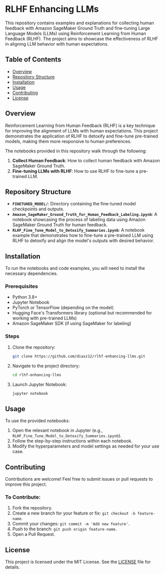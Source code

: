 # RLHF Enhancing LLMs

This repository contains examples and explanations for collecting human feedback with Amazon SageMaker Ground Truth and fine-tuning Large Language Models (LLMs) using Reinforcement Learning from Human Feedback (RLHF). The project aims to showcase the effectiveness of RLHF in aligning LLM behavior with human expectations.

## Table of Contents

- [Overview](#overview)
- [Repository Structure](#repository-structure)
- [Installation](#installation)
- [Usage](#usage)
- [Contributing](#contributing)
- [License](#license)

## Overview

Reinforcement Learning from Human Feedback (RLHF) is a key technique for improving the alignment of LLMs with human expectations. This project demonstrates the application of RLHF to detoxify and fine-tune pre-trained models, making them more responsive to human preferences.

The notebooks provided in this repository walk through the following:
1. **Collect Human Feedback**: How to collect human feedback with Amazon SageMaker Ground Truth.
2. **Fine-tuning LLMs with RLHF**: How to use RLHF to fine-tune a pre-trained LLM.

## Repository Structure

- **`FINETUNED_MODEL/`**: Directory containing the fine-tuned model checkpoints and outputs.
- **`Amazon_SageMaker_Ground_Truth_for_Human_Feedback_Labeling.ipynb`**: A notebook showcasing the process of labeling data using Amazon SageMaker Ground Truth for human feedback.
- **`RLHF_Fine_Tune_Model_to_Detoxify_Summaries.ipynb`**: A notebook example that demonstrates how to fine-tune a pre-trained LLM using RLHF to detoxify and align the model's outputs with desired behavior.
  
## Installation

To run the notebooks and code examples, you will need to install the necessary dependencies.

### Prerequisites

- Python 3.8+
- Jupyter Notebook
- PyTorch or TensorFlow (depending on the model)
- Hugging Face's Transformers library (optional but recommended for working with pre-trained LLMs)
- Amazon SageMaker SDK (if using SageMaker for labeling)

### Steps

1. Clone the repository:
    ```bash
    git clone https://github.com/diaxz12/rlhf-enhancing-llms.git
    ```

2. Navigate to the project directory:
    ```bash
    cd rlhf-enhancing-llms
    ```

3. Launch Jupyter Notebook:
    ```bash
    jupyter notebook
    ```

## Usage

To use the provided notebooks:

1. Open the relevant notebook in Jupyter (e.g., `RLHF_Fine_Tune_Model_to_Detoxify_Summaries.ipynb`).
2. Follow the step-by-step instructions within each notebook.
3. Modify the hyperparameters and model settings as needed for your use case.

## Contributing

Contributions are welcome! Feel free to submit issues or pull requests to improve this project.

### To Contribute:

1. Fork the repository.
2. Create a new branch for your feature or fix: `git checkout -b feature-name`.
3. Commit your changes: `git commit -m 'Add new feature'`.
4. Push to the branch: `git push origin feature-name`.
5. Open a Pull Request.

## License

This project is licensed under the MIT License. See the [LICENSE](LICENSE) file for details.

